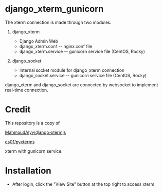 # django_xterm_gunicorn

The xterm connection is made through two modules.

1. django_xterm
   - Django Admin Web
   - django_xterm.conf -- nginx.conf file
   - django_xterm.service -- gunicorn service file (CentOS, Rocky)



2. django_socket
   - Internal socket module for django_xterm connection
   - django_socket.service -- gunicorn service file (CentOS, Rocky)

django_xterm and django_socket are connected by websocket to implement real-time connection.


# Credit
This repository is a copy of

[MahmoudAlyy/django-xtermjs](https://github.com/MahmoudAlyy/django-xtermjs)

[cs01/pyxterms](https://github.com/cs01/pyxtermjs)

xterm with gunicorn service.


# Installation

- After login, click the "View Site" button at the top right to access xterm
